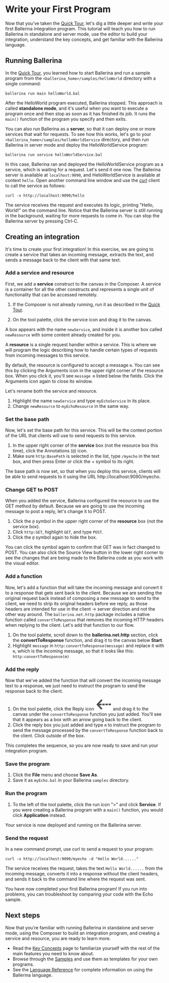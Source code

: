 # Write your First Program

Now that you’ve taken the [Quick Tour](../quick-tour.md), let's dig a little deeper and write your first Ballerina integration program. This tutorial will teach you how to run Ballerina in standalone and server mode, use the editor to build your integration, understand the key concepts, and get familiar with the Ballerina language.

## Running Ballerina

In the [Quick Tour](../quick-tour.md), you learned how to start Ballerina and run a sample program from the `<ballerina_home>/samples/helloWorld` directory with a single command:

```
ballerina run main helloWorld.bal
```

After the HelloWorld program executed, Ballerina stopped. This approach is called **standalone mode**, and it's useful when you want to execute a program once and then stop as soon as it has finished its job. It runs the `main()` function of the program you specify and then exits. 

You can also run Ballerina as a **server**, so that it can deploy one or more services that wait for requests. To see how this works, let's go to your `<ballerina_home>/samples/helloWorldService` directory, and then run Ballerina in server mode and deploy the HelloWorldService program:

```
ballerina run service helloWorldService.bal
```

In this case, Ballerina ran and deployed the HelloWorldService program as a service, which is waiting for a request. Let's send it one now. The Ballerina server is available at `localhost:9090`, and HelloWorldService is available at context `hello`. Open another command line window and use the [curl](https://curl.haxx.se) client to call the service as follows:

```
curl -v http://localhost:9090/hello
```

The service receives the request and executes its logic, printing "Hello, World!" on the command line. Notice that the Ballerina server is still running in the background, waiting for more requests to come in. You can stop the Ballerina server by pressing Ctrl-C. 

## Creating an integration

It's time to create your first integration! In this exercise, we are going to create a service that takes an incoming message, extracts the text, and sends a message back to the client with that same text. 

### Add a service and resource

First, we add a **service** construct to the canvas in the Composer. A service is a container for all the other constructs and represents a single unit of functionality that can be accessed remotely.

1. If the Composer is not already running, run it as described in the [Quick Tour](../quick-tour.md).

1. On the tool palette, click the service icon and drag it to the canvas. 

A box appears with the name `newService`, and inside it is another box called `newResource` with some content already created for you. 

A **resource** is a single request handler within a service. This is where we will program the logic describing how to handle certain types of requests from incoming messages to this service. 

By default, the resource is configured to accept a message `m`. You can see this by clicking the Arguments icon in the upper right corner of the resource box. When you click it, you'll see `message m` listed below the fields. Click the Arguments icon again to close its window.

Let's rename both the service and resource. 

1. Highlight the name `newService` and type `myEchoService` in its place. 
1. Change `newResource` to `myEchoResource` in the same way. 

### Set the base path

Now, let's set the base path for this service. This will be the context portion of the URL that clients will use to send requests to this service. 

1. In the upper right corner of the **service** box (not the resource box this time), click the Annotations (`@`) icon. 
1. Make sure `http:BasePath` is selected in the list, type `/myecho` in the text box, and then press Enter or click the + symbol to its right. 

The base path is now set, so that when you deploy this service, clients will be able to send requests to it using the URL http://localhost:9090/myecho.

### Change GET to POST

When you added the service, Ballerina configured the resource to use the GET method by default. Because we are going to use the incoming message to post a reply, let's change it to POST. 

1. Click the `@` symbol in the upper right corner of the **resource** box (not the service box).
1. Click `http:GET`, highlight `GET`, and type `POST`. 
1. Click the `@` symbol again to hide the box. 

You can click the symbol again to confirm that GET was in fact changed to POST. You can also click the Source View button in the lower right corner to see the changes that are being made to the Ballerina code as you work with the visual editor.

### Add a function

Now, let's add a function that will take the incoming message and convert it to a response that gets sent back to the client. Because we are sending the original request back instead of composing a new message to send to the client, we need to strip its original headers before we reply, as those headers are intended for use in the client -> server direction and not the other way around. The `ballerina.net.http` package includes a native function called `convertToResponse` that removes the incoming HTTP headers when replying to the client. Let's add that function to our flow.

1. On the tool palette, scroll down to the **ballerina.net.http** section, click the **convertToResponse** function, and drag it to the canvas below **Start**. 
1. Highlight `message` in `http:convertToResponse(message)` and replace it with `m`, which is the incoming message, so that it looks like this: `http:convertToResponse(m)`

### Add the reply
Now that we've added the function that will convert the incoming message text to a response, we just need to instruct the program to send the response back to the client.

1. On the tool palette, click the Reply icon ![alt text](../images/icons/reply.png "Reply icon") and drag it to the canvas under the `convertToResponse` function you just added. You'll see that it appears as a box with an arrow going back to the client. 
1. Click the reply box you just added and type `m` to instruct the program to send the message processed by the `convertToResponse` function back to the client. Click outside of the box. 

This completes the sequence, so you are now ready to save and run your integration program.

### Save the program

1. Click the **File** menu and choose **Save As**. 
1. Save it as `myEcho.bal` in your Ballerina `samples` directory. 

### Run the program

1. To the left of the tool palette, click the run icon ">" and click **Service**. 
   If you were creating a Ballerina program with a `main()` function, you would click **Application** instead.

Your service is now deployed and running on the Ballerina server. 

### Send the request

In a new command prompt, use curl to send a request to your program:

```
curl -v http://localhost:9090/myecho -d "Hello World......"
```

The service receives the request, takes the text `Hello World......` from the incoming message, converts it into a response without the client headers, and sends it back to the command line where the request was sent.

You have now completed your first Ballerina program! If you run into problems, you can troubleshoot by comparing your code with the Echo sample.  

## Next steps

Now that you're familiar with running Ballerina in standalone and server mode, using the Composer to build an integration program, and creating a service and resource, you are ready to learn more. 

* Read the [Key Concepts](../key-concepts.md) page to familiarize yourself with the rest of the main features you need to know about.
* Browse through the [Samples](../samples.md) and use them as templates for your own programs.
* See the [Language Reference](../lang-ref/lang-overview.md) for complete information on using the Ballerina language. 
